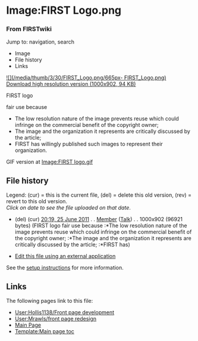 

# Image:FIRST Logo.png

### From FIRSTwiki

Jump to: navigation, search

  * Image
  * File history
  * Links

[![](/media/thumb/3/30/FIRST_Logo.png/665px-
FIRST_Logo.png)](/media/3/30/FIRST_Logo.png)  
[Download high resolution version (1000x902, 94
KB)](/media/3/30/FIRST_Logo.png)

FIRST logo

fair use because

    

  * The low resolution nature of the image prevents reuse which could infringe on the commercial benefit of the copyright owner; 
  * The image and the organization it represents are critically discussed by the article; 
  * FIRST has willingly published such images to represent their organization. 

GIF version at [Image:FIRST logo.gif](/index.php/Image:FIRST_logo.gif
"Image:FIRST logo.gif" )

## File history

Legend: (cur) = this is the current file, (del) = delete this old version,
(rev) = revert to this old version.  
_Click on date to see the file uploaded on that date_.

  * (del) (cur) [20:19, 25 June 2011](/media/3/30/FIRST_Logo.png "/media/3/30/FIRST Logo.png" ) . . [Member](/index.php/User:Member "User:Member" ) ([Talk](/index.php/User_talk:Member "User talk:Member" )) . . 1000x902 (96921 bytes) (FIRST logo fair use because :*The low resolution nature of the image prevents reuse which could infringe on the commercial benefit of the copyright owner; :*The image and the organization it represents are critically discussed by the article; :*FIRST has)
  

  * [Edit this file using an external application](/index.php?title=Image:FIRST_Logo.png&action=edit&externaledit=true&mode=file "Image:FIRST Logo.png" )

See the [setup
instructions](http://meta.wikimedia.org/wiki/Help:External_editors
"http://meta.wikimedia.org/wiki/Help:External_editors" ) for more information.

## Links

The following pages link to this file:

  * [User:Hollis1138/Front page development](/index.php/User:Hollis1138/Front_page_development "User:Hollis1138/Front page development" )
  * [User:Mrawls/front page redesign](/index.php/User:Mrawls/front_page_redesign "User:Mrawls/front page redesign" )
  * [Main Page](/index.php/Main_Page "Main Page" )
  * [Template:Main page toc](/index.php/Template:Main_page_toc "Template:Main page toc" )

